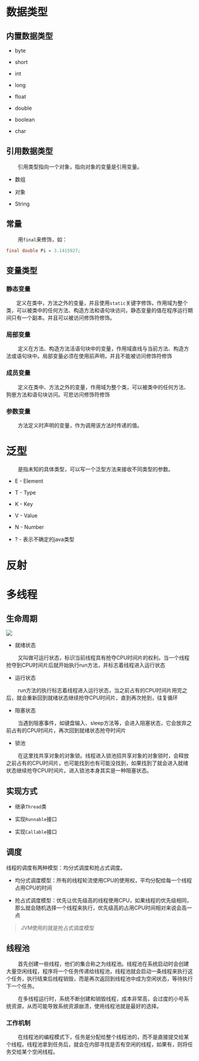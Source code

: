 # 数据类型

## 内置数据类型

- byte

- short

- int

- long

- float

- double

- boolean

- char

## 引用数据类型

        引用类型指向一个对象，指向对象的变量是引用变量。

- 数组

- 对象

- String

## 常量

        用`final`来修饰，如：

```java
final double Pi = 3.1415927;
```

## 变量类型

### 静态变量

       定义在类中，方法之外的变量，并且使用`static`关键字修饰，作用域为整个类，可以被类中的任何方法、构造方法和语句块访问，静态变量的值在程序运行期间只有一个副本。并且可以被访问修饰符修饰。

### 局部变量

        定义在方法、构造方法活语句块中的变量，作用域直线与当前方法、构造方法或语句块中。局部变量必须在使用前声明，并且不能被访问修饰符修饰

### 成员变量

        定义在类中、方法之外的变量，作用域为整个类，可以被类中的任何方法、狗崽方法和语句块访问。可悲访问修饰符修饰

### 参数变量

        方法定义时声明的变量，作为调用该方法时传递的值。

# 泛型

        是指未知的具体类型，可以写一个泛型方法来接收不同类型的参数。

- E - Element

- T - Type

- K - Key

- V - Value

- N - Number

- ? - 表示不确定的java类型

# 反射

# 多线程

## 生命周期

![](https://img-blog.csdnimg.cn/36a712dbdff642048611a26849294d1e.png)

- 就绪状态

        又叫做可运行状态，标识当前线程具有抢夺CPU时间片的权利。当一个线程抢夺到CPU时间片后就开始执行run方法，并标志着线程进入运行状态

- 运行状态

        run方法的执行标志着线程进入运行状态，当之前占有的CPU时间片用完之后，就会重新回到就绪状态继续抢夺CPU时间片，直到再次抢到，往复循环

- 阻塞状态

        当遇到阻塞事件，如键盘输入、sleep方法等，会进入阻塞状态，它会放弃之前占有的CPU时间片，再次回到就绪状态抢夺时间片

- 锁池

        在这里找共享对象的对象锁。线程进入锁池招共享对象的对象锁时，会释放之前占有的CPU时间片，也可能找到也有可能没找到，如果找到了就会进入就绪状态继续抢夺CPU时间片。进入锁池本身其实是一种阻塞状态。

## 实现方式

- 继承`Thread`类

- 实现`Runnable`接口

- 实现`Callable`接口

## 调度

线程的调度有两种模型：均分式调度和抢占式调度。

- 均分式调度模型：所有的线程轮流使用CPU的使用权，平均分配给每一个线程占用CPU的时间

- 抢占式调度模型：优先让优先级高的线程使用CPU，如果线程的优先级相同，那么就会随机选择一个线程来执行，优先级高的占用CPU时间相对来说会高一点

> JVM使用的就是抢占式调度模型

## 线程池

        首先创建一些线程，他们的集合称之为线程池。线程池在系统启动时会创建大量空闲线程，程序将一个任务传递给线程池，线程池就会启动一条线程来执行这个任务，执行结束后线程销毁，而是再次返回到线程池中成为空闲状态，等待执行下一个任务。

        在多线程运行时，系统不断创建和销毁线程，成本非常高，会过度的小号系统资源，从而可能导致系统资源崩溃，使用线程池就是最好的选择。

### 工作机制

        在线程池的编程模式下，任务是分配给整个线程池的，而不是直接提交给某个线程。线程池拿到任务后，就会在内部寻找是否有空闲的线程，如果有，则将任务交给某个空闲线程。
